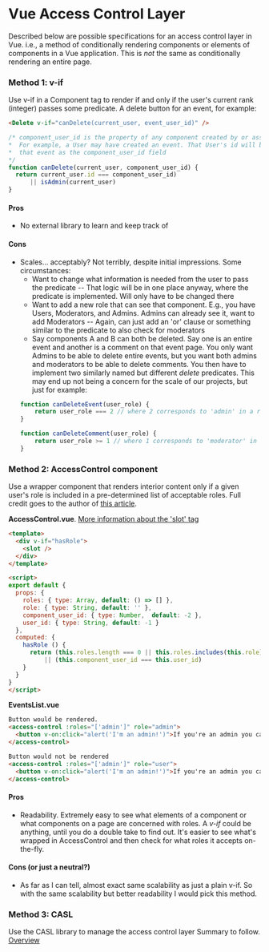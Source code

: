 # Vue Access Control Layer
Described below are possible specifications for an access control layer in Vue. i.e., a method of conditionally rendering components or elements of components in a Vue application. This is *not* the same as conditionally rendering an entire page.


### Method 1: v-if
Use v-if in a Component tag to render if and only if the user's current rank (integer) passes some predicate. A delete button for an event, for example:

```html
<Delete v-if="canDelete(current_user, event_user_id)" />
```

```javascript
/* component_user_id is the property of any component created by or associated with a user.
*  For example, a User may have created an event. That User's id will be associated with
*  that event as the component_user_id field
*/
function canDelete(current_user, component_user_id) {
  return current_user.id === component_user_id)
      || isAdmin(current_user)
}
```

#### Pros
  - No external library to learn and keep track of

#### Cons
  - Scales... acceptably? Not terribly, despite initial impressions. Some circumstances:
    -  Want to change what information is needed from the user to pass the predicate
    -- That logic will be in one place anyway, where the predicate is implemented. Will only have to be changed there
    - Want to add a new role that can see that component. E.g., you have Users, Moderators, and Admins. Admins can already see it, want to add Moderators
    -- Again, can just add an 'or' clause or something similar to the predicate to also check for moderators
    - Say components A and B can both be deleted. Say one is an entire event and another is a comment on that event page. You only want Admins to be able to delete entire events, but you want both admins and moderators to be able to delete comments. You then have to implement two similarly named but different *delete* predicates. This may end up not being a concern for the scale of our projects, but just for example:
    ```javascript
    function canDeleteEvent(user_role) {
        return user_role === 2 // where 2 corresponds to 'admin' in a role table
    }

    function canDeleteComment(user_role) {
        return user_role >= 1 // where 1 corresponds to 'moderator' in the same table, and 2 is again 'admin'
    }
    ```





### Method 2: AccessControl component

Use a wrapper component that renders interior content only if a given user's role is included in a pre-determined list of acceptable roles. Full credit goes to the author of [this article](https://dev.to/umarov/easy-access-control-in-your-vue-apps-hhp).

**AccessControl.vue**. [More information about the 'slot' tag](https://developer.mozilla.org/en-US/docs/Web/HTML/Element/slot)
```html
<template>
  <div v-if="hasRole">
    <slot />
  </div>
</template>

<script>
export default {
  props: {
    roles: { type: Array, default: () => [] },
    role: { type: String, default: '' },
    component_user_id: { type: Number,  default: -2 },
    user_id: { type: String, default: -1 }
  },
  computed: {
    hasRole () {
      return (this.roles.length === 0 || this.roles.includes(this.role))
          || (this.component_user_id === this.user_id)
    }
  }
}
</script>
```

**EventsList.vue**
```html
Button would be rendered.
<access-control :roles="['admin']" role="admin">
  <button v-on:click="alert('I'm an admin!')">If you're an admin you can see me<button/>
</access-control>

Button would not be rendered
<access-control :roles="['admin']" role="user">
  <button v-on:click="alert('I'm an admin!')">If you're an admin you can see me<button/>
</access-control>
```

#### Pros
  - Readability. Extremely easy to see what elements of a component or what components on a page are concerned with roles. A *v-if* could be anything, until you do a double take to find out. It's easier to see what's wrapped in AccessControl and then check for what roles it accepts on-the-fly.

#### Cons (or just a neutral?)
  - As far as I can tell, almost exact same scalability as just a plain v-if. So with the same scalability but better readability I would pick this method.

### Method 3: CASL

Use the CASL library to manage the access control layer
Summary to follow. [Overview](https://scotch.io/tutorials/managing-user-permissions-in-vue-using-casl)
